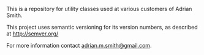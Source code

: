 This is a repository for utility classes used at various customers of Adrian Smith.

This project uses semantic versioning for its version numbers, as described at http://semver.org/

For more information contact adrian.m.smith@gmail.com.
